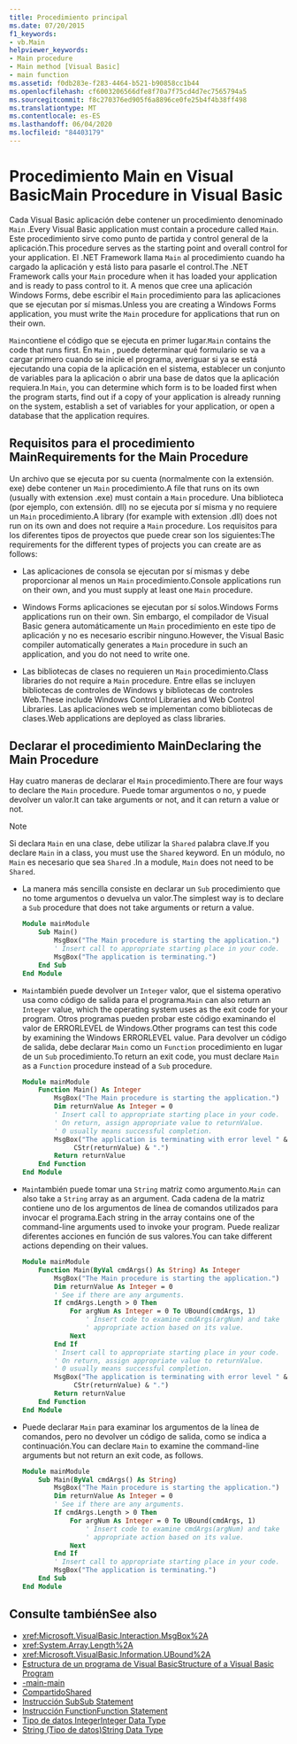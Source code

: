 ```yaml
---
title: Procedimiento principal
ms.date: 07/20/2015
f1_keywords:
- vb.Main
helpviewer_keywords:
- Main procedure
- Main method [Visual Basic]
- main function
ms.assetid: f0db283e-f283-4464-b521-b90858cc1b44
ms.openlocfilehash: cf6003206566dfe8f70a7f75cd4d7ec7565794a5
ms.sourcegitcommit: f8c270376ed905f6a8896ce0fe25b4f4b38ff498
ms.translationtype: MT
ms.contentlocale: es-ES
ms.lasthandoff: 06/04/2020
ms.locfileid: "84403179"
---
```

# <a name="main-procedure-in-visual-basic"></a><span data-ttu-id="28106-102">Procedimiento Main en Visual Basic</span><span class="sxs-lookup"><span data-stu-id="28106-102">Main Procedure in Visual Basic</span></span>
<span data-ttu-id="28106-103">Cada Visual Basic aplicación debe contener un procedimiento denominado `Main` .</span><span class="sxs-lookup"><span data-stu-id="28106-103">Every Visual Basic application must contain a procedure called `Main`.</span></span> <span data-ttu-id="28106-104">Este procedimiento sirve como punto de partida y control general de la aplicación.</span><span class="sxs-lookup"><span data-stu-id="28106-104">This procedure serves as the starting point and overall control for your application.</span></span> <span data-ttu-id="28106-105">El .NET Framework llama `Main` al procedimiento cuando ha cargado la aplicación y está listo para pasarle el control.</span><span class="sxs-lookup"><span data-stu-id="28106-105">The .NET Framework calls your `Main` procedure when it has loaded your application and is ready to pass control to it.</span></span> <span data-ttu-id="28106-106">A menos que cree una aplicación Windows Forms, debe escribir el `Main` procedimiento para las aplicaciones que se ejecutan por sí mismas.</span><span class="sxs-lookup"><span data-stu-id="28106-106">Unless you are creating a Windows Forms application, you must write the `Main` procedure for applications that run on their own.</span></span>

 <span data-ttu-id="28106-107">`Main`contiene el código que se ejecuta en primer lugar.</span><span class="sxs-lookup"><span data-stu-id="28106-107">`Main` contains the code that runs first.</span></span> <span data-ttu-id="28106-108">En `Main` , puede determinar qué formulario se va a cargar primero cuando se inicie el programa, averiguar si ya se está ejecutando una copia de la aplicación en el sistema, establecer un conjunto de variables para la aplicación o abrir una base de datos que la aplicación requiera.</span><span class="sxs-lookup"><span data-stu-id="28106-108">In `Main`, you can determine which form is to be loaded first when the program starts, find out if a copy of your application is already running on the system, establish a set of variables for your application, or open a database that the application requires.</span></span>

## <a name="requirements-for-the-main-procedure"></a><span data-ttu-id="28106-109">Requisitos para el procedimiento Main</span><span class="sxs-lookup"><span data-stu-id="28106-109">Requirements for the Main Procedure</span></span>
 <span data-ttu-id="28106-110">Un archivo que se ejecuta por su cuenta (normalmente con la extensión. exe) debe contener un `Main` procedimiento.</span><span class="sxs-lookup"><span data-stu-id="28106-110">A file that runs on its own (usually with extension .exe) must contain a `Main` procedure.</span></span> <span data-ttu-id="28106-111">Una biblioteca (por ejemplo, con extensión. dll) no se ejecuta por sí misma y no requiere un `Main` procedimiento.</span><span class="sxs-lookup"><span data-stu-id="28106-111">A library (for example with extension .dll) does not run on its own and does not require a `Main` procedure.</span></span> <span data-ttu-id="28106-112">Los requisitos para los diferentes tipos de proyectos que puede crear son los siguientes:</span><span class="sxs-lookup"><span data-stu-id="28106-112">The requirements for the different types of projects you can create are as follows:</span></span>

- <span data-ttu-id="28106-113">Las aplicaciones de consola se ejecutan por sí mismas y debe proporcionar al menos un `Main` procedimiento.</span><span class="sxs-lookup"><span data-stu-id="28106-113">Console applications run on their own, and you must supply at least one `Main` procedure.</span></span>

- <span data-ttu-id="28106-114">Windows Forms aplicaciones se ejecutan por sí solos.</span><span class="sxs-lookup"><span data-stu-id="28106-114">Windows Forms applications run on their own.</span></span> <span data-ttu-id="28106-115">Sin embargo, el compilador de Visual Basic genera automáticamente un `Main` procedimiento en este tipo de aplicación y no es necesario escribir ninguno.</span><span class="sxs-lookup"><span data-stu-id="28106-115">However, the Visual Basic compiler automatically generates a `Main` procedure in such an application, and you do not need to write one.</span></span>

- <span data-ttu-id="28106-116">Las bibliotecas de clases no requieren un `Main` procedimiento.</span><span class="sxs-lookup"><span data-stu-id="28106-116">Class libraries do not require a `Main` procedure.</span></span> <span data-ttu-id="28106-117">Entre ellas se incluyen bibliotecas de controles de Windows y bibliotecas de controles Web.</span><span class="sxs-lookup"><span data-stu-id="28106-117">These include Windows Control Libraries and Web Control Libraries.</span></span> <span data-ttu-id="28106-118">Las aplicaciones web se implementan como bibliotecas de clases.</span><span class="sxs-lookup"><span data-stu-id="28106-118">Web applications are deployed as class libraries.</span></span>

## <a name="declaring-the-main-procedure"></a><span data-ttu-id="28106-119">Declarar el procedimiento Main</span><span class="sxs-lookup"><span data-stu-id="28106-119">Declaring the Main Procedure</span></span>
 <span data-ttu-id="28106-120">Hay cuatro maneras de declarar el `Main` procedimiento.</span><span class="sxs-lookup"><span data-stu-id="28106-120">There are four ways to declare the `Main` procedure.</span></span> <span data-ttu-id="28106-121">Puede tomar argumentos o no, y puede devolver un valor.</span><span class="sxs-lookup"><span data-stu-id="28106-121">It can take arguments or not, and it can return a value or not.</span></span>

> [!NOTE]
> <span data-ttu-id="28106-122">Si declara `Main` en una clase, debe utilizar la `Shared` palabra clave.</span><span class="sxs-lookup"><span data-stu-id="28106-122">If you declare `Main` in a class, you must use the `Shared` keyword.</span></span> <span data-ttu-id="28106-123">En un módulo, no `Main` es necesario que sea `Shared` .</span><span class="sxs-lookup"><span data-stu-id="28106-123">In a module, `Main` does not need to be `Shared`.</span></span>

- <span data-ttu-id="28106-124">La manera más sencilla consiste en declarar un `Sub` procedimiento que no tome argumentos o devuelva un valor.</span><span class="sxs-lookup"><span data-stu-id="28106-124">The simplest way is to declare a `Sub` procedure that does not take arguments or return a value.</span></span>

    ```vb
    Module mainModule
        Sub Main()
            MsgBox("The Main procedure is starting the application.")
            ' Insert call to appropriate starting place in your code.
            MsgBox("The application is terminating.")
        End Sub
    End Module
    ```

- <span data-ttu-id="28106-125">`Main`también puede devolver un `Integer` valor, que el sistema operativo usa como código de salida para el programa.</span><span class="sxs-lookup"><span data-stu-id="28106-125">`Main` can also return an `Integer` value, which the operating system uses as the exit code for your program.</span></span> <span data-ttu-id="28106-126">Otros programas pueden probar este código examinando el valor de ERRORLEVEL de Windows.</span><span class="sxs-lookup"><span data-stu-id="28106-126">Other programs can test this code by examining the Windows ERRORLEVEL value.</span></span> <span data-ttu-id="28106-127">Para devolver un código de salida, debe declarar `Main` como un `Function` procedimiento en lugar de un `Sub` procedimiento.</span><span class="sxs-lookup"><span data-stu-id="28106-127">To return an exit code, you must declare `Main` as a `Function` procedure instead of a `Sub` procedure.</span></span>

    ```vb
    Module mainModule
        Function Main() As Integer
            MsgBox("The Main procedure is starting the application.")
            Dim returnValue As Integer = 0
            ' Insert call to appropriate starting place in your code.
            ' On return, assign appropriate value to returnValue.
            ' 0 usually means successful completion.
            MsgBox("The application is terminating with error level " &
                 CStr(returnValue) & ".")
            Return returnValue
        End Function
    End Module
    ```

- <span data-ttu-id="28106-128">`Main`también puede tomar una `String` matriz como argumento.</span><span class="sxs-lookup"><span data-stu-id="28106-128">`Main` can also take a `String` array as an argument.</span></span> <span data-ttu-id="28106-129">Cada cadena de la matriz contiene uno de los argumentos de línea de comandos utilizados para invocar el programa.</span><span class="sxs-lookup"><span data-stu-id="28106-129">Each string in the array contains one of the command-line arguments used to invoke your program.</span></span> <span data-ttu-id="28106-130">Puede realizar diferentes acciones en función de sus valores.</span><span class="sxs-lookup"><span data-stu-id="28106-130">You can take different actions depending on their values.</span></span>

    ```vb
    Module mainModule
        Function Main(ByVal cmdArgs() As String) As Integer
            MsgBox("The Main procedure is starting the application.")
            Dim returnValue As Integer = 0
            ' See if there are any arguments.
            If cmdArgs.Length > 0 Then
                For argNum As Integer = 0 To UBound(cmdArgs, 1)
                    ' Insert code to examine cmdArgs(argNum) and take
                    ' appropriate action based on its value.
                Next
            End If
            ' Insert call to appropriate starting place in your code.
            ' On return, assign appropriate value to returnValue.
            ' 0 usually means successful completion.
            MsgBox("The application is terminating with error level " &
                 CStr(returnValue) & ".")
            Return returnValue
        End Function
    End Module
    ```

- <span data-ttu-id="28106-131">Puede declarar `Main` para examinar los argumentos de la línea de comandos, pero no devolver un código de salida, como se indica a continuación.</span><span class="sxs-lookup"><span data-stu-id="28106-131">You can declare `Main` to examine the command-line arguments but not return an exit code, as follows.</span></span>

    ```vb
    Module mainModule
        Sub Main(ByVal cmdArgs() As String)
            MsgBox("The Main procedure is starting the application.")
            Dim returnValue As Integer = 0
            ' See if there are any arguments.
            If cmdArgs.Length > 0 Then
                For argNum As Integer = 0 To UBound(cmdArgs, 1)
                    ' Insert code to examine cmdArgs(argNum) and take
                    ' appropriate action based on its value.
                Next
            End If
            ' Insert call to appropriate starting place in your code.
            MsgBox("The application is terminating.")
        End Sub
    End Module
    ```
  
## <a name="see-also"></a><span data-ttu-id="28106-132">Consulte también</span><span class="sxs-lookup"><span data-stu-id="28106-132">See also</span></span>

- <xref:Microsoft.VisualBasic.Interaction.MsgBox%2A>
- <xref:System.Array.Length%2A>
- <xref:Microsoft.VisualBasic.Information.UBound%2A>
- [<span data-ttu-id="28106-133">Estructura de un programa de Visual Basic</span><span class="sxs-lookup"><span data-stu-id="28106-133">Structure of a Visual Basic Program</span></span>](structure-of-a-visual-basic-program.md)
- [<span data-ttu-id="28106-134">-main</span><span class="sxs-lookup"><span data-stu-id="28106-134">-main</span></span>](../../reference/command-line-compiler/main.md)
- [<span data-ttu-id="28106-135">Compartido</span><span class="sxs-lookup"><span data-stu-id="28106-135">Shared</span></span>](../../language-reference/modifiers/shared.md)
- [<span data-ttu-id="28106-136">Instrucción Sub</span><span class="sxs-lookup"><span data-stu-id="28106-136">Sub Statement</span></span>](../../language-reference/statements/sub-statement.md)
- [<span data-ttu-id="28106-137">Instrucción Function</span><span class="sxs-lookup"><span data-stu-id="28106-137">Function Statement</span></span>](../../language-reference/statements/function-statement.md)
- [<span data-ttu-id="28106-138">Tipo de datos Integer</span><span class="sxs-lookup"><span data-stu-id="28106-138">Integer Data Type</span></span>](../../language-reference/data-types/integer-data-type.md)
- [<span data-ttu-id="28106-139">String (Tipo de datos)</span><span class="sxs-lookup"><span data-stu-id="28106-139">String Data Type</span></span>](../../language-reference/data-types/string-data-type.md)

